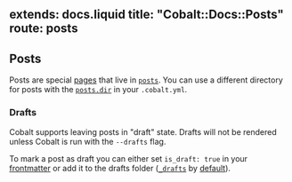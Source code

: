 extends: docs.liquid
title: "Cobalt::Docs::Posts"
route: posts
---

## Posts

Posts are special [pages](/docs/pages.html) that live in
[`posts`](/docs/directory.html).  You can use a different directory for posts with the
[`posts.dir`](/docs/config.html) in your `.cobalt.yml`.

### Drafts

Cobalt supports leaving posts in "draft" state. Drafts will not be
rendered unless Cobalt is run with the `--drafts` flag.

To mark a post as draft you can either set `is_draft: true` in your
[frontmatter](/docs/front.html) or add it to the drafts folder
([`_drafts`](/docs/directory.html) by [default](/docs/config.html)).
